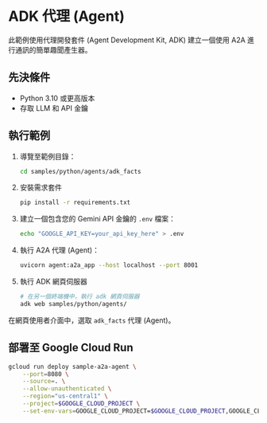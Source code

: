 # ADK 代理 (Agent)

此範例使用代理開發套件 (Agent Development Kit, ADK) 建立一個使用 A2A 進行通訊的簡單趣聞產生器。

## 先決條件

- Python 3.10 或更高版本
- 存取 LLM 和 API 金鑰

## 執行範例

1. 導覽至範例目錄：

    ```bash
    cd samples/python/agents/adk_facts
    ```

2. 安裝需求套件

    ```bash
    pip install -r requirements.txt
    ```

3. 建立一個包含您的 Gemini API 金鑰的 `.env` 檔案：

   ```bash
   echo "GOOGLE_API_KEY=your_api_key_here" > .env
   ```

4. 執行 A2A 代理 (Agent)：

    ```bash
    uvicorn agent:a2a_app --host localhost --port 8001
    ```

5. 執行 ADK 網頁伺服器

    ```bash
    # 在另一個終端機中，執行 adk 網頁伺服器
    adk web samples/python/agents/
    ```

  在網頁使用者介面中，選取 `adk_facts` 代理 (Agent)。

## 部署至 Google Cloud Run

```sh
gcloud run deploy sample-a2a-agent \
    --port=8080 \
    --source=. \
    --allow-unauthenticated \
    --region="us-central1" \
    --project=$GOOGLE_CLOUD_PROJECT \
    --set-env-vars=GOOGLE_CLOUD_PROJECT=$GOOGLE_CLOUD_PROJECT,GOOGLE_CLOUD_REGION=$GOOGLE_CLOUD_REGION,GOOGLE_GENAI_USE_VERTEXAI=true
```

